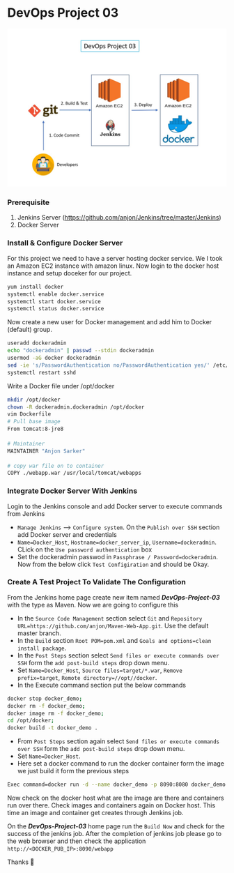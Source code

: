 # DevOps Project 03
![DevOps Project 3](https://github.com/anjon/DevOps-Project/blob/master/devops-project-03.jpg)

### Prerequisite
1. Jenkins Server (https://github.com/anjon/Jenkins/tree/master/Jenkins)
2. Docker Server

### Install & Configure Docker Server 
For this project we need to have a server hosting docker service. We I took an Amazon EC2 instance with amazon linux. Now login to the docker host instance and setup doceker for our project. 
```sh
yum install docker 
systemctl enable docker.service
systemctl start docker.service
systemctl status docker.service
```

Now create a new user for Docker management and add him to Docker (default) group.
```sh
useradd dockeradmin
echo "dockeradmin" | passwd --stdin dockeradmin
usermod -aG docker dockeradmin
sed -ie 's/PasswordAuthentication no/PasswordAuthentication yes/' /etc/ssh/sshd_config
systemctl restart sshd
```

Write a Docker file under /opt/docker
```sh
mkdir /opt/docker
chown -R dockeradmin.dockeradmin /opt/docker
vim Dockerfile
# Pull base image 
From tomcat:8-jre8 

# Maintainer
MAINTAINER "Anjon Sarker" 

# copy war file on to container 
COPY ./webapp.war /usr/local/tomcat/webapps
```

### Integrate Docker Server With Jenkins
Login to the Jenkins console and add Docker server to execute commands from Jenkins
- `Manage Jenkins` --> `Configure system`. On the `Publish over SSH` section add Docker server and credentials
- `Name=Docker_Host`, `Hostname=docker_server_ip`, `Username=dockeradmin`. CLick on the `Use password authentication` box 
- Set the dockeradmin passwod in `Passphrase / Password=dockeradmin`. Now from the below click `Test Configiration` and should be Okay.

### Create A Test Project To Validate The Configuration
From the Jenkins home page create new item named ***DevOps-Project-03*** with the type as Maven. Now we are going to configure this
- In the `Source Code Management` section select `Git` and `Repository URL=https://github.com/anjon/Maven-Web-App.git`. Use the default master branch.
- In the `Build` section `Root POM=pom.xml` and `Goals and options=clean install package`.
- In the `Post Steps` section select `Send files or execute commands over SSH` form the `add post-build steps` drop down menu. 
- Set `Name=Docker_Host`, `Source files=target/*.war`, `Remove prefix=target`, `Remote directory=//opt//docker`.
- In the Execute command section put the below commands
```sh
docker stop docker_demo;
docker rm -f docker_demo;
docker image rm -f docker_demo;
cd /opt/docker;
docker build -t docker_demo .
```
- From `Post Steps` section again select `Send files or execute commands over SSH` form the `add post-build steps` drop down menu.
- Set `Name=Docker_Host`.
- Here set a docker command to run the docker container form the image we just build it form the previous steps
```sh
Exec command=docker run -d --name docker_demo -p 8090:8080 docker_demo
```

Now check on the docker host what are the image are there and containers run over there. Check images and containers again on Docker host. This time an image and container get creates through Jenkins job.  

On the ***DevOps-Project-03*** home page run the `Build Now` and check for the success of the jenkins job. After the completion of  jenkins job please go to the web browser and then check the application  
`http://<DOCKER_PUB_IP>:8090/webapp`  

Thanks :whale2:
